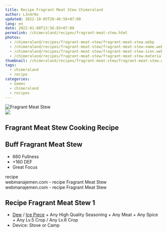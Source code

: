 ```yaml
---
title: Recipe Fragrant Meat Stew Chimeraland
author: L3n4r0x
updated: 2022-10-05T20:46:56+07:00
lang: en
date: 2022-01-08T13:56:03+07:00
permalink: /chimeraland/recipes/fragrant-meat-stew.html
photos:
  - /chimeraland/recipes/fragrant-meat-stew/fragrant-meat-stew.webp
  - /chimeraland/recipes/fragrant-meat-stew/fragrant-meat-stew-name.webp
  - /chimeraland/recipes/fragrant-meat-stew/fragrant-meat-stew-icon.webp
  - /chimeraland/recipes/fragrant-meat-stew/fragrant-meat-stew-material.webp
thumbnail: /chimeraland/recipes/fragrant-meat-stew/fragrant-meat-stew.webp
tags:
  - chimeraland
  - recipe
categories:
  - Games
  - chimeraland
  - recipes
---
```


<link
  rel="stylesheet"
  href="https://rawcdn.githack.com/dimaslanjaka/Web-Manajemen/870a349/css/bootstrap-5-3-0-alpha3-wrapper.css"
/>
<section id="bootstrap-wrapper">
  <div data-bs-theme="dark">
    <div class="card mb-2">
      <div class="card-body">
        <div class="row g-0">
          <div class="col-sm-4 position-relative mb-2">
            <img
              src="https://www.webmanajemen.com/chimeraland/recipes/fragrant-meat-stew/fragrant-meat-stew-material.webp"
              class="card-img fit-cover w-100 h-100"
              alt="Fragrant Meat Stew"
              data-fancybox="true"
            />
          </div>
          <div class="col-sm-8 mb-2">
            <div class="card-body">
              <div class="d-flex flex-row align-items-center mb-3">
                <img
                  class="d-inline-block me-2"
                  src="https://www.webmanajemen.com/chimeraland/recipes/fragrant-meat-stew/fragrant-meat-stew-icon.webp"
                  width="auto"
                  height="auto"
                  style="vertical-align: middle"
                />
                <h2 class="fs-5">Fragrant Meat Stew Cooking Recipe</h2>
              </div>
              <h2 class="card-title fs-5">Buff Fragrant Meat Stew</h2>
              <div class="card-text">
                <ul>
                  <li>660 Fullness</li>
                  <li>+160 DEF</li>
                  <li>Great Focus</li>
                </ul>
              </div>
              <span class="badge rounded-pill">recipe</span>
            </div>
            <div class="card-footer text-end text-muted mt-auto">
              webmanajemen.com - recipe Fragrant Meat Stew
            </div>
          </div>
        </div>
      </div>
      <div class="card-footer text-end text-muted">
        webmanajemen.com - recipe Fragrant Meat Stew
      </div>
    </div>
    <div class="row mb-2">
      <div class="col-12 col-lg-6 recipe-item mb-2">
        <div class="card">
          <div class="card-body">
            <h2 class="card-title fs-5">Recipe Fragrant Meat Stew 1</h2>
            <div class="card-text">
              <ul>
                <li>
                  <a
                    class="text-decoration-none text-primary"
                    href="/chimeraland/materials/dew.html"
                    >Dew</a
                  ><span> / </span
                  ><a
                    class="text-decoration-none text-primary"
                    href="/chimeraland/materials/ice-piece.html"
                    >Ice Piece</a
                  ><span> + </span>Any High Quality Seasoning<span> + </span>Any
                  Meat<span> + </span>Any Spice<span> + </span>Any Lv.5
                  Crop<span> / </span>Any Lv.6 Crop
                </li>
                <li>Device: Stove or Camp</li>
              </ul>
            </div>
          </div>
        </div>
      </div>
    </div>
  </div>
</section>